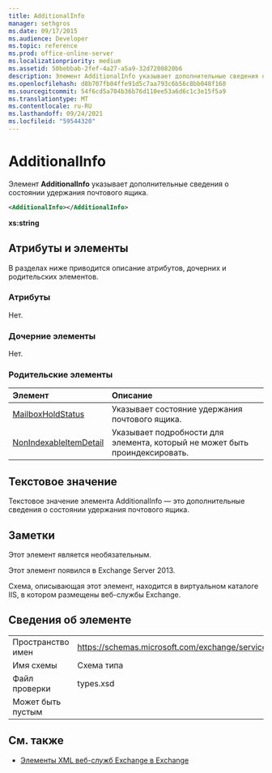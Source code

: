 ```yaml
---
title: AdditionalInfo
manager: sethgros
ms.date: 09/17/2015
ms.audience: Developer
ms.topic: reference
ms.prod: office-online-server
ms.localizationpriority: medium
ms.assetid: 50bebbab-2fef-4a27-a5a9-32d7200820b6
description: Элемент AdditionalInfo указывает дополнительные сведения о состоянии удержания почтового ящика.
ms.openlocfilehash: d8b707fb04ffe91d5c7aa793c6b56c8bb048f160
ms.sourcegitcommit: 54f6cd5a704b36b76d110ee53a6d6c1c3e15f5a9
ms.translationtype: MT
ms.contentlocale: ru-RU
ms.lasthandoff: 09/24/2021
ms.locfileid: "59544320"
---
```

# <a name="additionalinfo"></a>AdditionalInfo

Элемент **AdditionalInfo** указывает дополнительные сведения о состоянии удержания почтового ящика. 
  
```XML
<AdditionalInfo></AdditionalInfo>
```

 **xs:string**
## <a name="attributes-and-elements"></a>Атрибуты и элементы

В разделах ниже приводится описание атрибутов, дочерних и родительских элементов.
  
### <a name="attributes"></a>Атрибуты

Нет.
  
### <a name="child-elements"></a>Дочерние элементы

Нет.
  
### <a name="parent-elements"></a>Родительские элементы

|**Элемент**|**Описание**|
|:-----|:-----|
|[MailboxHoldStatus](mailboxholdstatus.md) <br/> |Указывает состояние удержания почтового ящика.  <br/> |
|[NonIndexableItemDetail](nonindexableitemdetail.md) <br/> |Указывает подробности для элемента, который не может быть проиндексировать.  <br/> |
   
## <a name="text-value"></a>Текстовое значение

Текстовое значение элемента AdditionalInfo — это дополнительные сведения о состоянии удержания почтового ящика.
  
## <a name="remarks"></a>Заметки

Этот элемент является необязательным.
  
Этот элемент появился в Exchange Server 2013.
  
Схема, описывающая этот элемент, находится в виртуальном каталоге IIS, в котором размещены веб-службы Exchange.
  
## <a name="element-information"></a>Сведения об элементе

|||
|:-----|:-----|
|Пространство имен  <br/> |https://schemas.microsoft.com/exchange/services/2006/types  <br/> |
|Имя схемы  <br/> |Схема типа  <br/> |
|Файл проверки  <br/> |types.xsd  <br/> |
|Может быть пустым  <br/> ||
   
## <a name="see-also"></a>См. также

- [Элементы XML веб-служб Exchange в Exchange](ews-xml-elements-in-exchange.md)

